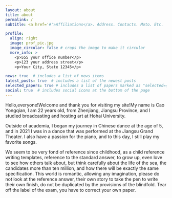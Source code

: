 ```yaml
---
layout: about
title: about
permalink: /
subtitle: <a href='#'>Affiliations</a>. Address. Contacts. Moto. Etc.

profile:
  align: right
  image: prof_pic.jpg
  image_circular: false # crops the image to make it circular
  more_info: >
    <p>555 your office number</p>
    <p>123 your address street</p>
    <p>Your City, State 12345</p>

news: true  # includes a list of news items
latest_posts: true  # includes a list of the newest posts
selected_papers: true # includes a list of papers marked as "selected={true}"
social: true  # includes social icons at the bottom of the page
---
```


Hello,everyone!Welcome and thank you for visiting my site!My name is Cao Yongqian, I am 22 years old, from Zhenjiang, Jiangsu Province, and I studied broadcasting and hosting art at Hohai University. 

Outside of academia, I began my journey in Chinese dance at the age of 5, and in 2021 I was in a dance that was performed at the Jiangsu Grand Theater. I also have a passion for the piano, and to this day, I still play my favorite songs.

We seem to be very fond of reference since childhood, as a child reference writing templates, reference to the standard answer, to grow up, even love to see how others talk about, but think carefully about the life of the sea, the candidates more than ten million, and how there will be exactly the same specification. This world is romantic, allowing any imagination, please do not look at the reference answer, their own story to take the pen to write their own finish, do not be duplicated by the provisions of the blindfold. Tear off the label of the exam, you have to correct your own paper.
